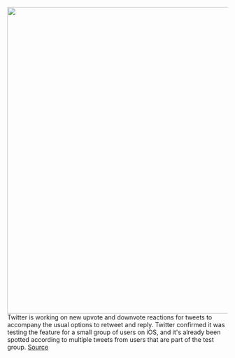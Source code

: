 <img src='https://cdn.vox-cdn.com/thumbor/yeUcycrGq8vtOYotz9pjUZZn21o=/0x0:4096x1900/1200x800/filters:focal(1721x623:2375x1277)/cdn.vox-cdn.com/uploads/chorus_image/image/69613645/E613I_0WEAQh4r0.0.jpeg' width='700px' /><br/>
Twitter is working on new upvote and downvote reactions for tweets to accompany the usual options to retweet and reply. Twitter confirmed it was testing the feature for a small group of users on iOS, and it's already been spotted according to multiple tweets from users that are part of the test group.
<a href='https://www.theverge.com/2021/7/21/22587386/twitter-upvote-downvote-test-better-tweets'> Source <a/>